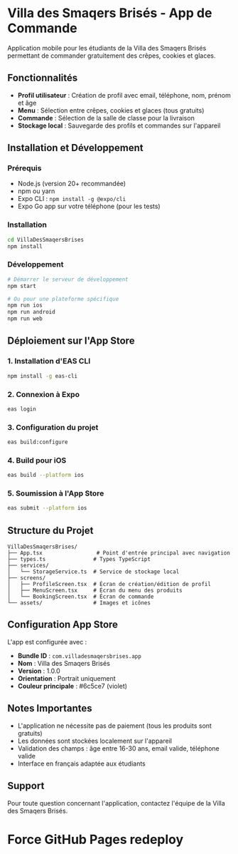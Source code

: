# Villa des Smaqers Brisés - App de Commande

Application mobile pour les étudiants de la Villa des Smaqers Brisés permettant de commander gratuitement des crêpes, cookies et glaces.

## Fonctionnalités

- **Profil utilisateur** : Création de profil avec email, téléphone, nom, prénom et âge
- **Menu** : Sélection entre crêpes, cookies et glaces (tous gratuits)
- **Commande** : Sélection de la salle de classe pour la livraison
- **Stockage local** : Sauvegarde des profils et commandes sur l'appareil

## Installation et Développement

### Prérequis
- Node.js (version 20+ recommandée)
- npm ou yarn
- Expo CLI : `npm install -g @expo/cli`
- Expo Go app sur votre téléphone (pour les tests)

### Installation
```bash
cd VillaDesSmaqersBrises
npm install
```

### Développement
```bash
# Démarrer le serveur de développement
npm start

# Ou pour une plateforme spécifique
npm run ios
npm run android
npm run web
```

## Déploiement sur l'App Store

### 1. Installation d'EAS CLI
```bash
npm install -g eas-cli
```

### 2. Connexion à Expo
```bash
eas login
```

### 3. Configuration du projet
```bash
eas build:configure
```

### 4. Build pour iOS
```bash
eas build --platform ios
```

### 5. Soumission à l'App Store
```bash
eas submit --platform ios
```

## Structure du Projet

```
VillaDesSmaqersBrises/
├── App.tsx                 # Point d'entrée principal avec navigation
├── types.ts               # Types TypeScript
├── services/
│   └── StorageService.ts  # Service de stockage local
├── screens/
│   ├── ProfileScreen.tsx  # Écran de création/édition de profil
│   ├── MenuScreen.tsx     # Écran du menu des produits
│   └── BookingScreen.tsx  # Écran de commande
└── assets/                # Images et icônes
```

## Configuration App Store

L'app est configurée avec :
- **Bundle ID** : `com.villadesmaqersbrises.app`
- **Nom** : Villa des Smaqers Brisés
- **Version** : 1.0.0
- **Orientation** : Portrait uniquement
- **Couleur principale** : #6c5ce7 (violet)

## Notes Importantes

- L'application ne nécessite pas de paiement (tous les produits sont gratuits)
- Les données sont stockées localement sur l'appareil
- Validation des champs : âge entre 16-30 ans, email valide, téléphone valide
- Interface en français adaptée aux étudiants

## Support

Pour toute question concernant l'application, contactez l'équipe de la Villa des Smaqers Brisés.
# Force GitHub Pages redeploy
